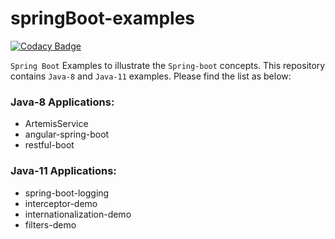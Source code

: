 # springBoot-examples

[![Codacy Badge](https://api.codacy.com/project/badge/Grade/8d0c93cf30dd45fd929209f6971ba008)](https://app.codacy.com/app/kodtodya/spring-boot-examples?utm_source=github.com&utm_medium=referral&utm_content=kodtodya/spring-boot-examples&utm_campaign=Badge_Grade_Dashboard)

`Spring Boot` Examples to illustrate the `Spring-boot` concepts. This repository contains `Java-8` and `Java-11` examples. Please find the list as below:

### Java-8 Applications:
- ArtemisService
- angular-spring-boot
- restful-boot

### Java-11 Applications:
- spring-boot-logging
- interceptor-demo
- internationalization-demo
- filters-demo
